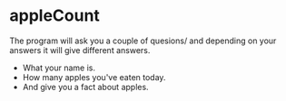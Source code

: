 # appleCount
The program will ask you a couple of quesions/
and depending on your answers it will give different answers.
* What your name is.
* How many apples you've eaten today.
* And give you a fact about apples.
